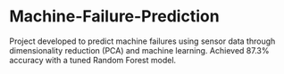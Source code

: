 # Machine-Failure-Prediction
Project developed to predict machine failures using sensor data through dimensionality reduction (PCA) and machine learning. Achieved 87.3% accuracy with a tuned Random Forest model.

